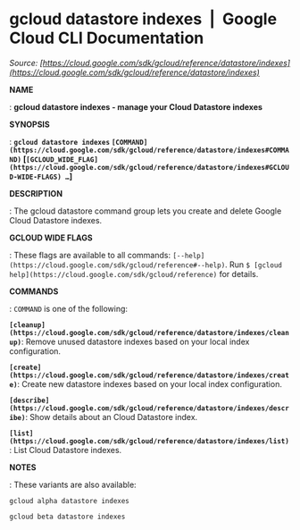 # gcloud datastore indexes  |  Google Cloud CLI Documentation

*Source: [https://cloud.google.com/sdk/gcloud/reference/datastore/indexes](https://cloud.google.com/sdk/gcloud/reference/datastore/indexes)*

**NAME**

: **gcloud datastore indexes - manage your Cloud Datastore indexes**

**SYNOPSIS**

: **`gcloud datastore indexes` `[COMMAND](https://cloud.google.com/sdk/gcloud/reference/datastore/indexes#COMMAND)` [`[GCLOUD_WIDE_FLAG](https://cloud.google.com/sdk/gcloud/reference/datastore/indexes#GCLOUD-WIDE-FLAGS) …`]**

**DESCRIPTION**

: The gcloud datastore command group lets you create and delete Google Cloud
Datastore indexes.

**GCLOUD WIDE FLAGS**

: These flags are available to all commands: `[--help](https://cloud.google.com/sdk/gcloud/reference#--help)`.
Run `$ [gcloud help](https://cloud.google.com/sdk/gcloud/reference)` for details.

**COMMANDS**

: ``COMMAND`` is one of the following:

**`[cleanup](https://cloud.google.com/sdk/gcloud/reference/datastore/indexes/cleanup)`**:
Remove unused datastore indexes based on your local index configuration.

**`[create](https://cloud.google.com/sdk/gcloud/reference/datastore/indexes/create)`**:
Create new datastore indexes based on your local index configuration.

**`[describe](https://cloud.google.com/sdk/gcloud/reference/datastore/indexes/describe)`**:
Show details about an Cloud Datastore index.

**`[list](https://cloud.google.com/sdk/gcloud/reference/datastore/indexes/list)`**:
List Cloud Datastore indexes.

**NOTES**

: These variants are also available:

```
gcloud alpha datastore indexes
```

```
gcloud beta datastore indexes
```